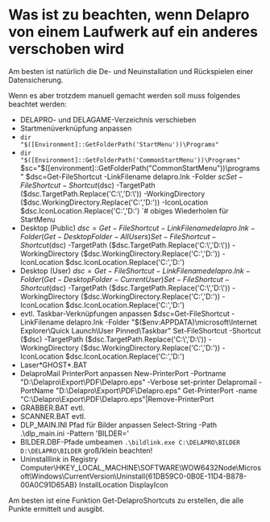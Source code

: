 # Was ist zu beachten, wenn Delapro von einem Laufwerk auf ein anderes verschoben wird

Am besten ist natürlich die De- und Neuinstallation und Rückspielen einer Datensicherung.

Wenn es aber trotzdem manuell gemacht werden soll muss folgendes beachtet werden:

- DELAPRO- und DELAGAME-Verzeichnis verschieben
- Startmenüverknüpfung anpassen
- <Code>dir "$([Environment]::GetFolderPath('StartMenu'))\Programs"</Code>
- <Code>dir "$([Environment]::GetFolderPath('CommonStartMenu'))\Programs"</Code>
$sc="$([environment]::GetFolderPath("CommonStartMenu"))\programs\"
$dsc=Get-FileShortcut -LinkFilename delapro.lnk -Folder $sc
Set-FileShortcut -Shortcut ($dsc) -TargetPath ($dsc.TargetPath.Replace('C:\','D:\')) -WorkingDirectory
($dsc.WorkingDirectory.Replace('C:\','D:\')) -IconLocation $dsc.IconLocation.Replace('C:\','D:\')
`# obiges Wiederholen für StartMenu
- Desktop (Public)
$dsc=Get-FileShortcut -LinkFilename delapro.lnk -Folder (Get-DesktopFolder -AllUsers)
Set-FileShortcut -Shortcut ($dsc) -TargetPath ($dsc.TargetPath.Replace('C:\','D:\')) -WorkingDirectory
($dsc.WorkingDirectory.Replace('C:\','D:\')) -IconLocation $dsc.IconLocation.Replace('C:\','D:\')
- Desktop (User)
$dsc=Get-FileShortcut -LinkFilename delapro.lnk -Folder (Get-DesktopFolder -CurrentUser)
Set-FileShortcut -Shortcut ($dsc) -TargetPath ($dsc.TargetPath.Replace('C:\','D:\')) -WorkingDirectory
($dsc.WorkingDirectory.Replace('C:\','D:\')) -IconLocation $dsc.IconLocation.Replace('C:\','D:\')
- evtl. Taskbar-Verknüpfungen anpassen
$dsc=Get-FileShortcut -LinkFilename delapro.lnk -Folder "$($env:APPDATA)\microsoft\Internet Explorer\Quick Launch\User Pinned\Taskbar"
Set-FileShortcut -Shortcut ($dsc) -TargetPath ($dsc.TargetPath.Replace('C:\','D:\')) -WorkingDirectory
($dsc.WorkingDirectory.Replace('C:\','D:\')) -IconLocation $dsc.IconLocation.Replace('C:\','D:\')
- Laser\*GHOST*.BAT
- DelaproMail PrinterPort anpassen
New-PrinterPort -Portname "D:\Delapro\Export\PDF\Delapro.eps" -Verbose
set-printer Delapromail -PortName "D:\Delapro\Export\PDF\Delapro.eps"
Get-PrinterPort -name "C:\Delapro\Export\PDF\Delapro.eps"|Remove-PrinterPort
- GRABBER.BAT evtl.
- SCANNER.BAT evtl.
- DLP_MAIN.INI Pfad für Bilder anpassen
Select-String -Path .\dlp_main.ini -Pattern 'BILDER='
- BILDER.DBF-Pfade umbeamen <Code>.\bildlink.exe C:\DELAPRO\BILDER D:\DELAPRO\BILDER</Code> groß/klein beachten!
- Uninstalllink in Registry
Computer\HKEY_LOCAL_MACHINE\SOFTWARE\WOW6432Node\Microsoft\Windows\CurrentVersion\Uninstall\{61DB59C0-0B0E-11D4-B878-00A0C91D65AB}
InstallLocation
DisplayIcon

Am besten ist eine Funktion Get-DelaproShortcuts zu erstellen, die alle Punkte ermittelt und ausgibt.

